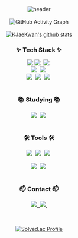 <div align="center">
  <img src="https://capsule-render.vercel.app/api?type=Waving&bg_color=30,3B82F6,2563EB,1D4ED8&title_color=E0F2FE&text_color=BFDBFE&height=230&section=header&text=KimJinSeok&fontAlign=68&fontAlignY=36&desc=backend &descAlign=88.5&descAlignY=50&animation=twinkling" alt="header">
</div>

<br>

<div align="center">
  <img src="https://github-readme-activity-graph.vercel.app/graph?username=jinseok19&theme=react-dark&bg_color=20232a&hide_border=true&line=5bcdec&color=5bcdec" alt="GitHub Activity Graph" />
</div>

<br>

<div align="center">
  <a href="https://github.com/jinseok19">
      <img src="https://github-readme-stats.vercel.app/api?username=jinseok&show_icons=true&include_all_commits=true&hide_border=true&bg_color=30,7F7FD5,86A8E7,91eae4&title_color=fff&text_color=fff" alt="KJaeKwan's github stats" />
  </a>
</div>

<h3 align="center">✨ Tech Stack ✨</h3>
<div align="center">
  <img src="https://img.shields.io/badge/spring-%236DB33F.svg?&style=for-the-badge&logo=spring&logoColor=white" />
  <img src="https://img.shields.io/badge/java-%23007396.svg?&style=for-the-badge&logo=java&logoColor=white" />&nbsp
  <img src="https://img.shields.io/badge/amazon%20aws-%23232F3E.svg?&style=for-the-badge&logo=amazon%20aws&logoColor=white" />&nbsp
</div>

<div align="center">
  <img src="https://img.shields.io/badge/python-%233776AB.svg?&style=for-the-badge&logo=python&logoColor=white" />&nbsp
  <img src="https://img.shields.io/badge/mysql-%234479A1.svg?&style=for-the-badge&logo=mysql&logoColor=white" />&nbsp
</div>

<div align="center">
  <img src="https://img.shields.io/badge/html5-E34F26.svg?style=for-the-badge&logo=html5&logoColor=white" />&nbsp
  <img src="https://img.shields.io/badge/javascript-%23F7DF1E.svg?&style=for-the-badge&logo=javascript&logoColor=black" />&nbsp
  <img src="https://img.shields.io/badge/css3-1572B6.svg?style=for-the-badge&logo=css3&logoColor=white" />&nbsp
</div>

<br>

<h3 align="center">📚 Studying 📚</h3>
<div align="center">
  <img src="https://img.shields.io/badge/docker-%232496ED.svg?&style=for-the-badge&logo=docker&logoColor=white" />&nbsp
  <img src="https://img.shields.io/badge/github%20actions-%232088FF.svg?&style=for-the-badge&logo=github%20actions&logoColor=white" />&nbsp
</div>

<br>

<h3 align="center">🛠 Tools 🛠</h3>
<div align="center">
  <img src="https://img.shields.io/badge/git-F05033.svg?style=for-the-badge&logo=git&logoColor=white" />&nbsp
  <img src="https://img.shields.io/badge/github-181717.svg?style=for-the-badge&logo=github&logoColor=white" />&nbsp
  <img src="https://img.shields.io/badge/Notion-F3F3F3.svg?style=for-the-badge&logo=notion&logoColor=black" />&nbsp
</div>

<br>

<div align="center">
  	<img src="https://img.shields.io/badge/intellij%20idea-%23000000.svg?&style=for-the-badge&logo=intellij%20idea&logoColor=white" />&nbsp
  <img src="https://img.shields.io/badge/VSCode-2C2C32.svg?style=for-the-badge&logo=visual-studio-code&logoColor=22ABF3" />&nbsp
</div>

<br>

<h3 align="center">📫 Contact 📫</h3>
<div align="center">
  <a href="mailto:jaegwan101@gmail.com">
    <img src="https://img.shields.io/badge/jaegwan101@gmail.com-D14836?style=for-the-badge&logo=gmail&logoColor=white"/>&nbsp
  </a>
  <a href="https://www.instagram.com/01__jk__01/">
    <img src="https://img.shields.io/badge/instagram-E4405F?style=for-the-badge&logo=instagram&logoColor=white"/>&nbsp
  </a>
</div>

<br>
<br>

<p align="center">
  <a href="https://solved.ac/shash042319/">
    <img src="http://mazassumnida.wtf/api/v2/generate_badge?boj=shash042319" alt="Solved.ac Profile">
  </a>
</p>
